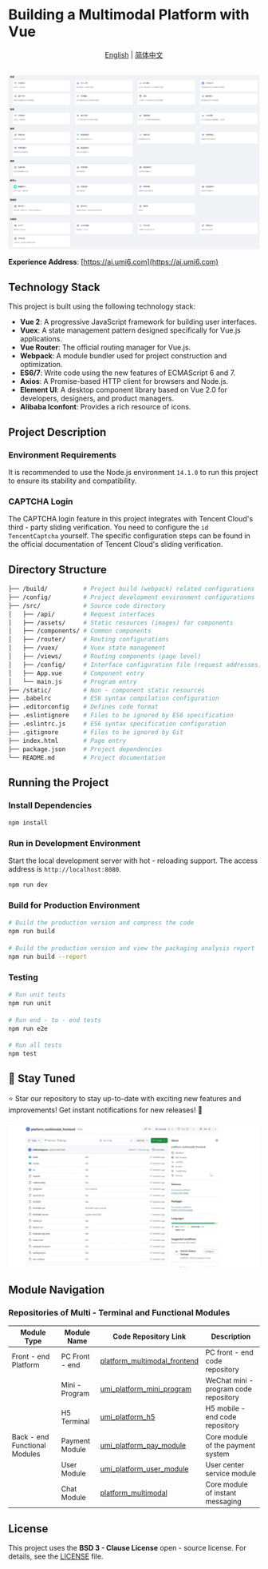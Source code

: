 # Building a Multimodal Platform with Vue

<p align="center">
  <a href="./README_cn.md">English</a> |
  <a href="./README.md">简体中文</a> 
</p>

<div align="center">
  <br>
  <img src="https://github.com/UMIntelligence/platform_multimodal/blob/main/assets/7ccaf2c1-9b72-41ae-9a89-5688c94b7abe.png" alt="platform multimodal">
</div>

**Experience Address**: [https://ai.umi6.com](https://ai.umi6.com)

## Technology Stack
This project is built using the following technology stack:
- **Vue 2**: A progressive JavaScript framework for building user interfaces.
- **Vuex**: A state management pattern designed specifically for Vue.js applications.
- **Vue Router**: The official routing manager for Vue.js.
- **Webpack**: A module bundler used for project construction and optimization.
- **ES6/7**: Write code using the new features of ECMAScript 6 and 7.
- **Axios**: A Promise-based HTTP client for browsers and Node.js.
- **Element UI**: A desktop component library based on Vue 2.0 for developers, designers, and product managers.
- **Alibaba Iconfont**: Provides a rich resource of icons.

## Project Description
### Environment Requirements
It is recommended to use the Node.js environment `14.1.0` to run this project to ensure its stability and compatibility.

### CAPTCHA Login
The CAPTCHA login feature in this project integrates with Tencent Cloud's third - party sliding verification. You need to configure the `id TencentCaptcha` yourself. The specific configuration steps can be found in the official documentation of Tencent Cloud's sliding verification.

## Directory Structure
```bash
├── /build/          # Project build (webpack) related configurations
├── /config/         # Project development environment configurations
├── /src/            # Source code directory
│   ├── /api/        # Request interfaces
│   ├── /assets/     # Static resources (images) for components
│   ├── /components/ # Common components
│   ├── /router/     # Routing configurations
│   ├── /vuex/       # Vuex state management
│   ├── /views/      # Routing components (page level)
│   ├── /config/     # Interface configuration file (request addresses)
│   ├── App.vue      # Component entry
│   └── main.js      # Program entry
├── /static/         # Non - component static resources
├── .babelrc         # ES6 syntax compilation configuration
├── .editorconfig    # Defines code format
├── .eslintignore    # Files to be ignored by ES6 specification
├── .eslintrc.js     # ES6 syntax specification configuration
├── .gitignore       # Files to be ignored by Git
├── index.html       # Page entry
├── package.json     # Project dependencies
└── README.md        # Project documentation
```

## Running the Project
### Install Dependencies
```bash
npm install
```

### Run in Development Environment
Start the local development server with hot - reloading support. The access address is `http://localhost:8080`.
```bash
npm run dev
```

### Build for Production Environment
```bash
# Build the production version and compress the code
npm run build

# Build the production version and view the packaging analysis report
npm run build --report
```

### Testing
```bash
# Run unit tests
npm run unit

# Run end - to - end tests
npm run e2e

# Run all tests
npm test
```

## 🎉 Stay Tuned

⭐️ Star our repository to stay up-to-date with exciting new features and improvements! Get instant notifications for new
releases! 🌟

<div align="center" style="margin-top:20px;margin-bottom:20px;">
<img src="https://github.com/UMIntelligence/platform_multimodal_frontend/blob/main/assets/3ed4e296-fbf2-4618-9011-8eca26fe3462.gif" width="1200"/>
</div>



## Module Navigation

### Repositories of Multi - Terminal and Functional Modules
| Module Type      | Module Name      | Code Repository Link                          | Description           |
|------------------|------------------|-----------------------------------------------|-----------------------|
| Front - end Platform | PC Front - end   | [platform_multimodal_frontend](https://github.com/UMIntelligence/platform_multimodal_frontend)       | PC front - end code repository |
|                  | Mini - Program   | [umi_platform_mini_program](https://github.com/ymzn3820/umi_platform_mini_program)    | WeChat mini - program code repository |
|                  | H5 Terminal      | [umi_platform_h5](https://github.com/ymzn3820/umi_platform_h5)                     | H5 mobile - end code repository |
| Back - end Functional Modules | Payment Module   | [umi_platform_pay_module](https://github.com/ymzn3820/umi_platform_pay_module)       | Core module of the payment system |
|                  | User Module      | [umi_platform_user_module](https://github.com/ymzn3820/umi_platform_user_module)       | User center service module |
|                  | Chat Module      | [platform_multimodal](https://github.com/UMIntelligence/platform_multimodal)      | Core module of instant messaging |

## License
This project uses the **BSD 3 - Clause License** open - source license. For details, see the [LICENSE](LICENSE) file.
